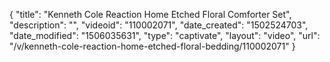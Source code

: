{
    "title": "Kenneth Cole Reaction Home Etched Floral Comforter Set",
    "description": "",
    "videoid": "110002071",
    "date_created": "1502524703",
    "date_modified": "1506035631",
    "type": "captivate",
    "layout": "video",
    "url": "\/v\/kenneth-cole-reaction-home-etched-floral-bedding\/110002071"
}